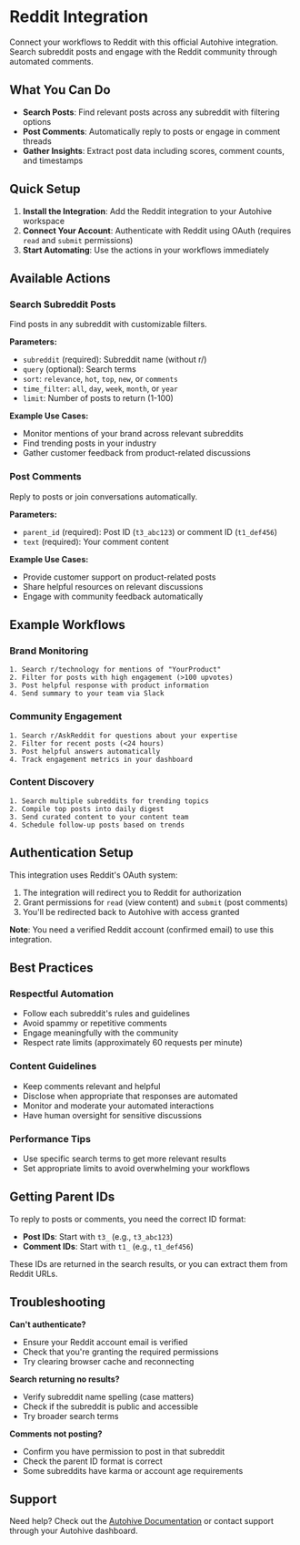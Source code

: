 # Reddit Integration

Connect your workflows to Reddit with this official Autohive integration. Search subreddit posts and engage with the Reddit community through automated comments.

## What You Can Do

- **Search Posts**: Find relevant posts across any subreddit with filtering options
- **Post Comments**: Automatically reply to posts or engage in comment threads
- **Gather Insights**: Extract post data including scores, comment counts, and timestamps

## Quick Setup

1. **Install the Integration**: Add the Reddit integration to your Autohive workspace
2. **Connect Your Account**: Authenticate with Reddit using OAuth (requires `read` and `submit` permissions)
3. **Start Automating**: Use the actions in your workflows immediately

## Available Actions

### Search Subreddit Posts

Find posts in any subreddit with customizable filters.

**Parameters:**
- `subreddit` (required): Subreddit name (without r/)
- `query` (optional): Search terms
- `sort`: `relevance`, `hot`, `top`, `new`, or `comments`
- `time_filter`: `all`, `day`, `week`, `month`, or `year`
- `limit`: Number of posts to return (1-100)

**Example Use Cases:**
- Monitor mentions of your brand across relevant subreddits
- Find trending posts in your industry
- Gather customer feedback from product-related discussions

### Post Comments

Reply to posts or join conversations automatically.

**Parameters:**
- `parent_id` (required): Post ID (`t3_abc123`) or comment ID (`t1_def456`)
- `text` (required): Your comment content

**Example Use Cases:**
- Provide customer support on product-related posts
- Share helpful resources on relevant discussions
- Engage with community feedback automatically

## Example Workflows

### Brand Monitoring
```
1. Search r/technology for mentions of "YourProduct"
2. Filter for posts with high engagement (>100 upvotes)
3. Post helpful response with product information
4. Send summary to your team via Slack
```

### Community Engagement
```
1. Search r/AskReddit for questions about your expertise
2. Filter for recent posts (<24 hours)
3. Post helpful answers automatically
4. Track engagement metrics in your dashboard
```

### Content Discovery
```
1. Search multiple subreddits for trending topics
2. Compile top posts into daily digest
3. Send curated content to your content team
4. Schedule follow-up posts based on trends
```

## Authentication Setup

This integration uses Reddit's OAuth system:

1. The integration will redirect you to Reddit for authorization
2. Grant permissions for `read` (view content) and `submit` (post comments)
3. You'll be redirected back to Autohive with access granted

**Note**: You need a verified Reddit account (confirmed email) to use this integration.

## Best Practices

### Respectful Automation
- Follow each subreddit's rules and guidelines
- Avoid spammy or repetitive comments
- Engage meaningfully with the community
- Respect rate limits (approximately 60 requests per minute)

### Content Guidelines
- Keep comments relevant and helpful
- Disclose when appropriate that responses are automated
- Monitor and moderate your automated interactions
- Have human oversight for sensitive discussions

### Performance Tips
- Use specific search terms to get more relevant results
- Set appropriate limits to avoid overwhelming your workflows

## Getting Parent IDs

To reply to posts or comments, you need the correct ID format:

- **Post IDs**: Start with `t3_` (e.g., `t3_abc123`)
- **Comment IDs**: Start with `t1_` (e.g., `t1_def456`)

These IDs are returned in the search results, or you can extract them from Reddit URLs.

## Troubleshooting

**Can't authenticate?**
- Ensure your Reddit account email is verified
- Check that you're granting the required permissions
- Try clearing browser cache and reconnecting

**Search returning no results?**
- Verify subreddit name spelling (case matters)
- Check if the subreddit is public and accessible
- Try broader search terms

**Comments not posting?**
- Confirm you have permission to post in that subreddit
- Check the parent ID format is correct
- Some subreddits have karma or account age requirements

## Support

Need help? Check out the [Autohive Documentation](https://docs.autohive.com) or contact support through your Autohive dashboard.